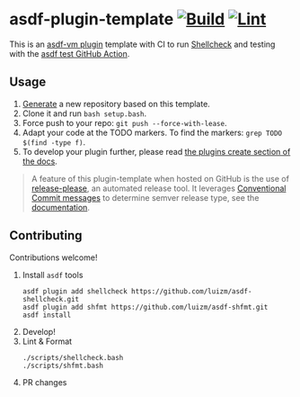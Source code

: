 # asdf-plugin-template [![Build](https://github.com/asdf-vm/asdf-plugin-template/actions/workflows/build.yml/badge.svg)](https://github.com/asdf-vm/asdf-plugin-template/actions/workflows/build.yml) [![Lint](https://github.com/asdf-vm/asdf-plugin-template/actions/workflows/lint.yml/badge.svg)](https://github.com/asdf-vm/asdf-plugin-template/actions/workflows/lint.yml)

This is an [asdf-vm plugin](https://asdf-vm.com/#/plugins-create) template with CI to run [Shellcheck](https://github.com/koalaman/shellcheck) and testing with the [asdf test GitHub Action](https://github.com/asdf-vm/actions).
## Usage

1. [Generate](https://github.com/asdf-vm/asdf-plugin-template/generate) a new repository based on this template.
1. Clone it and run `bash setup.bash`.
1. Force push to your repo: `git push --force-with-lease`.
1. Adapt your code at the TODO markers. To find the markers: `grep TODO $(find -type f)`.
1. To develop your plugin further, please read [the plugins create section of the docs](https://asdf-vm.com/plugins/create.html).

>A feature of this plugin-template when hosted on GitHub is the use of [release-please](https://github.com/googleapis/release-please), an automated release tool. It leverages [Conventional Commit messages](https://www.conventionalcommits.org/) to determine semver release type, see the [documentation](https://github.com/googleapis/release-please).

## Contributing

Contributions welcome!

1. Install `asdf` tools
    ```shell
    asdf plugin add shellcheck https://github.com/luizm/asdf-shellcheck.git
    asdf plugin add shfmt https://github.com/luizm/asdf-shfmt.git
    asdf install
    ```
1. Develop!
1. Lint & Format
    ```shell
    ./scripts/shellcheck.bash
    ./scripts/shfmt.bash
    ```
1. PR changes
